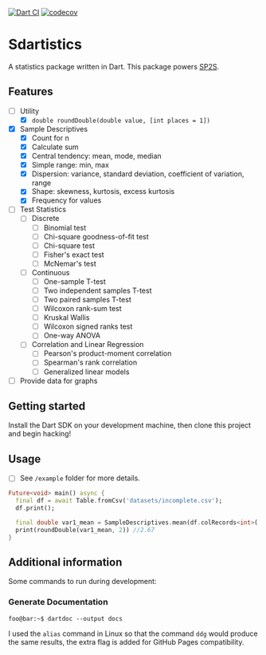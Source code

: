 <!-- 
This README describes the package. If you publish this package to pub.dev,
this README's contents appear on the landing page for your package.

For information about how to write a good package README, see the guide for
[writing package pages](https://dart.dev/guides/libraries/writing-package-pages). 

For general information about developing packages, see the Dart guide for
[creating packages](https://dart.dev/guides/libraries/create-library-packages)
and the Flutter guide for
[developing packages and plugins](https://flutter.dev/developing-packages). 
-->
[![Dart CI](https://github.com/runkaiz/sdartistics/actions/workflows/main.yml/badge.svg)](https://github.com/runkaiz/sdartistics/actions/workflows/main.yml) [![codecov](https://codecov.io/gh/runkaiz/sdartistics/branch/main/graph/badge.svg?token=eFmtCIikp2)](https://codecov.io/gh/runkaiz/sdartistics)

# Sdartistics
A statistics package written in Dart. This package powers [SP2S](https://github.com/yych42/SP2S).

## Features

- [ ] Utility
  - [x] `double roundDouble(double value, [int places = 1])`
- [x] Sample Descriptives
  - [x] Count for n
  - [x] Calculate sum
  - [x] Central tendency: mean, mode, median
  - [x] Simple range: min, max
  - [x] Dispersion: variance, standard deviation, coefficient of variation, range
  - [x] Shape: skewness, kurtosis, excess kurtosis
  - [x] Frequency for values
- [ ] Test Statistics
  - [ ] Discrete
    - [ ] Binomial test
    - [ ] Chi-square goodness-of-fit test
    - [ ] Chi-square test
    - [ ] Fisher's exact test
    - [ ] McNemar's test
  - [ ] Continuous
    - [ ] One-sample T-test
    - [ ] Two independent samples T-test
    - [ ] Two paired samples T-test
    - [ ] Wilcoxon rank-sum test
    - [ ] Kruskal Wallis
    - [ ] Wilcoxon signed ranks test
    - [ ] One-way ANOVA
  - [ ] Correlation and Linear Regression
    - [ ] Pearson's product-moment correlation
    - [ ] Spearman's rank correlation
    - [ ] Generalized linear models
- [ ] Provide data for graphs

## Getting started

Install the Dart SDK on your development machine, then clone this project and begin hacking!

## Usage

- [ ] See `/example` folder for more details. 

```dart
Future<void> main() async {
  final df = await Table.fromCsv('datasets/incomplete.csv');
  df.print();

  final double var1_mean = SampleDescriptives.mean(df.colRecords<int>('variable_1'));
  print(roundDouble(var1_mean, 2)) //2.67
}
```

## Additional information

Some commands to run during development:

### Generate Documentation
```shell
foo@bar:~$ dartdoc --output docs
```
I used the `alias` command in Linux so that the command `ddg` would produce the same results, the extra flag is added for GitHub Pages compatibility.
